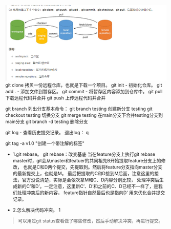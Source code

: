 ![](.git_images/db4e6b82.png)
git clone	拷贝一份远程仓库，也就是下载一个项目。
git init - 初始化仓库。
git add . - 添加文件到暂存区。
git commit - 将暂存区内容添加到仓库中。
git pull	下载远程代码并合并
git push	上传远程代码并合并




git branch 列出分支基本命令：
git branch testing  创建新分支 testing
git checkout testing 切换分支
git merge testing   在main分支下合并testing分支到main分支
git branch -d testing 删除分支

git log - 查看历史提交记录。 退出log： q

git tag -a v1.0    "创建一个带注解的标签"


- 1.git rebase。
git rebase：改变基底
  当在feature分支上执行git rebase master时，git会从master和featuer的共同祖先B开始提取feature分支上的修改，
  也就是C和D两个提交，先提取到。然后将feature分支指向master分支的最新提交上，也就是M。
  最后把提取的C和D接到M后面，注意这里的接法，官方没说清楚，实际是会依次拿M和C、D内容分别比较，
  处理冲突后生成新的C’和D’。一定注意，这里新C’、D’和之前的C、D已经不一样了，是我们处理冲突后的新内容，
  feature指针自然最后也是指向D’
用来优化合并提交记录。

- 2.怎么解决代码冲突。 1 

>可以用过git status查看做了哪些修改，然后手动解决冲突，再进行提交。
> 
